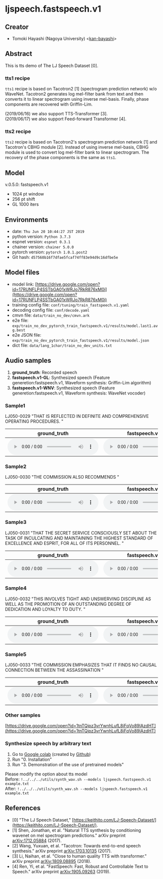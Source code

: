 # ljspeech.fastspeech.v1

## Creator

- Tomoki Hayashi (Nagoya University) <[kan-bayashi](https://github.com/kan-bayashi)>  

## Abstract

This is tts demo of The LJ Speech Dataset [0].

### tts1 recipe

`tts1` recipe is based on Tacotron2 [1] (spectrogram prediction network) w/o WaveNet.
Tacotron2 generates log mel-filter bank from text and then converts it to linear spectrogram using inverse mel-basis.
Finally, phase components are recovered with Griffin-Lim.

(2019/06/16) we also support TTS-Transformer [3].  
(2019/06/17) we also support Feed-forward Transformer [4].  

### tts2 recipe

`tts2` recipe is based on Tacotron2's spectrogram prediction network [1] and Tacotron's CBHG module [2].
Instead of using inverse mel-basis, CBHG module is used to convert log mel-filter bank to linear spectrogram.
The recovery of the phase components is the same as `tts1`.

## Model

v.0.5.0: fastspeech.v1   
- 1024 pt window   
- 256 pt shift   
- GL 1000 iters  

## Environments

- date: `Thu Jun 20 10:44:27 JST 2019`
- python version: `Python 3.7.3`
- espnet version: `espnet 0.3.1`
- chainer version: `chainer 5.0.0`
- pytorch version: `pytorch 1.0.1.post2`
- Git hash: `d57560b16f7dfae5fcaf74ff83e94d9c16dfbe5e`

## Model files

- model link: [https://drive.google.com/open?id=17RUNFLP4SSTbGA01xWRJo7RkR876xM0i](https://drive.google.com/open?id=17RUNFLP4SSTbGA01xWRJo7RkR876xM0i)
- training config file: `conf/tuning/train_fastspeech.v1.yaml`
- decoding config file: `conf/decode.yaml`
- cmvn file: `data/train_no_dev/cmvn.ark`
- e2e file: `exp/train_no_dev_pytorch_train_fastspeech.v1/results/model.last1.avg.best`
- e2e JSON file: `exp/train_no_dev_pytorch_train_fastspeech.v1/results/model.json`
- dict file: `data/lang_1char/train_no_dev_units.txt`

## Audio samples

1. **ground_truth**: Recorded speech
2. **fastspeech.v1-GL**: Synthesized speech (Feature generetion:fastspeech.v1, Waveform synthesis: Griffin-Lim algorithm)
3. **fastspeech.v1-WNV**: Synthesized speech (Feature generetion:fastspeech.v1, Waveform synthesis: WaveNet vocoder)

### Sample1  

LJ050-0029 "THAT IS REFLECTED IN DEFINITE AND COMPREHENSIVE OPERATING PROCEDURES. "

| **ground_truth** | **fastspeech.v1-GL** | **fastspeech.v1-WNV** |  
| --- | --- | --- |  
| <audio controls=""> <source src="../../../data/ljspeech/audio/ground_truth/LJ050-0029.wav"> </audio> | <audio controls=""> <source src="../../../data/ljspeech/audio/fastspeech.v1-GL/LJ050-0029.wav"> </audio> | <audio controls=""> <source src="../../../data/ljspeech/audio/fastspeech.v1-WNV/LJ050-0029_gen.wav"> </audio> |  

### Sample2  

LJ050-0030 "THE COMMISSION ALSO RECOMMENDS "

| **ground_truth** | **fastspeech.v1-GL** | **fastspeech.v1-WNV** |  
| --- | --- | --- |  
| <audio controls=""> <source src="../../../data/ljspeech/audio/ground_truth/LJ050-0030.wav"> </audio> | <audio controls=""> <source src="../../../data/ljspeech/audio/fastspeech.v1-GL/LJ050-0030.wav"> </audio> | <audio controls=""> <source src="../../../data/ljspeech/audio/fastspeech.v1-WNV/LJ050-0030_gen.wav"> </audio> |  

### Sample3  

LJ050-0031 "THAT THE SECRET SERVICE CONSCIOUSLY SET ABOUT THE TASK OF INCULCATING AND MAINTAINING THE HIGHEST STANDARD OF EXCELLENCE AND ESPRIT, FOR ALL OF ITS PERSONNEL. "

| **ground_truth** | **fastspeech.v1-GL** | **fastspeech.v1-WNV** |  
| --- | --- | --- |  
| <audio controls=""> <source src="../../../data/ljspeech/audio/ground_truth/LJ050-0031.wav"> </audio> | <audio controls=""> <source src="../../../data/ljspeech/audio/fastspeech.v1-GL/LJ050-0031.wav"> </audio> | <audio controls=""> <source src="../../../data/ljspeech/audio/fastspeech.v1-WNV/LJ050-0031_gen.wav"> </audio> |  

### Sample4  

LJ050-0032 "THIS INVOLVES TIGHT AND UNSWERVING DISCIPLINE AS WELL AS THE PROMOTION OF AN OUTSTANDING DEGREE OF DEDICATION AND LOYALTY TO DUTY. "

| **ground_truth** | **fastspeech.v1-GL** | **fastspeech.v1-WNV** |  
| --- | --- | --- |  
| <audio controls=""> <source src="../../../data/ljspeech/audio/ground_truth/LJ050-0032.wav"> </audio> | <audio controls=""> <source src="../../../data/ljspeech/audio/fastspeech.v1-GL/LJ050-0032.wav"> </audio> | <audio controls=""> <source src="../../../data/ljspeech/audio/fastspeech.v1-WNV/LJ050-0032_gen.wav"> </audio> |  

### Sample5  

LJ050-0033 "THE COMMISSION EMPHASIZES THAT IT FINDS NO CAUSAL CONNECTION BETWEEN THE ASSASSINATION "

| **ground_truth** | **fastspeech.v1-GL** | **fastspeech.v1-WNV** |  
| --- | --- | --- |  
| <audio controls=""> <source src="../../../data/ljspeech/audio/ground_truth/LJ050-0033.wav"> </audio> | <audio controls=""> <source src="../../../data/ljspeech/audio/fastspeech.v1-GL/LJ050-0033.wav"> </audio> | <audio controls=""> <source src="../../../data/ljspeech/audio/fastspeech.v1-WNV/LJ050-0033_gen.wav"> </audio> |  

### Other samples

[https://drive.google.com/open?id=1tnTQjpz3vrYwnhLufL8iFqVo89lAzdHT](https://drive.google.com/open?id=1tnTQjpz3vrYwnhLufL8iFqVo89lAzdHT)


### Synthesize speech by arbitrary text 

1. Go to [Google colab][colab] (created by [Github][github])
2. Run "0. Installation"
3. Run "3. Demonstration of the use of pretrained models"

Please modify the option about tts model  
Before: `!../../../utils/synth_wav.sh --models ljspeech.fastspeech.v1 example.txt`  
After:  `!../../../utils/synth_wav.sh --models ljspeech.fastspeech.v1 example.txt`  

[github]: https://github.com/espnet/interspeech2019-tutorial/blob/b87dca93f51da6a1d464a22e902912b64aabe466/notebooks/interspeech2019_tts/interspeech2019_tts.ipynb
[colab]: https://colab.research.google.com/github/espnet/interspeech2019-tutorial/blob/master/notebooks/interspeech2019_tts/interspeech2019_tts.ipynb

## References

- [0] "The LJ Speech Dataset," [https://keithito.com/LJ-Speech-Dataset/](https://keithito.com/LJ-Speech-Dataset/).
- [1] Shen, Jonathan, et al. "Natural TTS synthesis by conditioning wavenet on mel spectrogram predictions." arXiv preprint [arXiv:1712.05884](https://arxiv.org/abs/1712.05884) (2017).
- [2] Wang, Yuxuan, et al. "Tacotron: Towards end-to-end speech synthesis." arXiv preprint [arXiv:1703.10135](https://arxiv.org/abs/) (2017).
- [3] Li, Naihan, et al. "Close to human quality TTS with transformer." arXiv preprint [arXiv:1809.08895](https://arxiv.org/abs/1809.08895) (2018).
- [4] Ren, Yi, et al. "FastSpeech: Fast, Robust and Controllable Text to Speech." arXiv preprint [arXiv:1905.09263](https://arxiv.org/abs/1905.09263) (2019).

